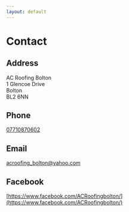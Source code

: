 ```yaml
---
layout: default
---
```

# Contact

## Address

AC Roofing Bolton\
1 Glencoe Drive\
Bolton\
BL2 6NN

## Phone

[07710870602](tel:07710870602)

## Email

[acroofing_bolton@yahoo.com](mailto:acroofing_bolton@yahoo.com  )

## Facebook

[https://www.facebook.com/ACRoofingbolton/](https://www.facebook.com/ACRoofingbolton/)
